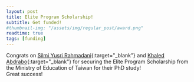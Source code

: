 ```yaml
---
layout: post
title: Elite Program Scholarship!
subtitle: Get funded!
#thumbnail-img: "/assets/img/regular_post/award.png"
readtime: true
tags: [funding]
---
```

Congrats on [Silmi Yusri Rahmadani](https://ythuangmyco.github.io/silmi){:target="_blank"} and [Khaled Abdrabo](https://ythuangmyco.github.io/khaled){:target="_blank"} for securing the Elite Program Scholarship from the Ministry of Education of Taiwan for their PhD study! <br>
Great success!
